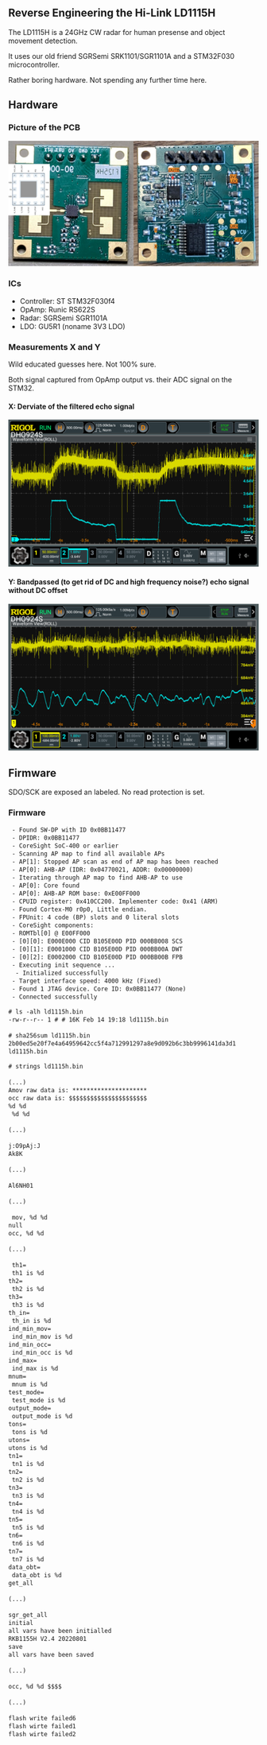 
## Reverse Engineering the Hi-Link LD1115H

The LD1115H is a 24GHz CW radar for human presense and object movement detection. 

It uses our old friend SGRSemi SRK1101/SGR1101A and a STM32F030 microcontroller.

Rather boring hardware. Not spending any further time here.

## Hardware

### Picture of the PCB

![image info](./docs/pcb.jpeg)

### ICs

- Controller: ST STM32F030f4
- OpAmp: Runic RS622S
- Radar: SGRSemi SGR1101A
- LDO: GU5R1 (noname 3V3 LDO)


### Measurements X and Y

Wild educated guesses here. Not 100% sure.

Both signal captured from OpAmp output vs. their ADC signal on the STM32.

#### X: Derviate of the filtered  echo  signal

![image info](./docs/Signal_Y.png)


#### Y: Bandpassed (to get rid of DC and high frequency noise?) echo signal without DC offset

![image info](./docs/Signal_X.png)

## Firmware

SDO/SCK are exposed an labeled. No read protection is set.

### Firmware

```
 - Found SW-DP with ID 0x0BB11477
 - DPIDR: 0x0BB11477
 - CoreSight SoC-400 or earlier
 - Scanning AP map to find all available APs
 - AP[1]: Stopped AP scan as end of AP map has been reached
 - AP[0]: AHB-AP (IDR: 0x04770021, ADDR: 0x00000000)
 - Iterating through AP map to find AHB-AP to use
 - AP[0]: Core found
 - AP[0]: AHB-AP ROM base: 0xE00FF000
 - CPUID register: 0x410CC200. Implementer code: 0x41 (ARM)
 - Found Cortex-M0 r0p0, Little endian.
 - FPUnit: 4 code (BP) slots and 0 literal slots
 - CoreSight components:
 - ROMTbl[0] @ E00FF000
 - [0][0]: E000E000 CID B105E00D PID 000BB008 SCS
 - [0][1]: E0001000 CID B105E00D PID 000BB00A DWT
 - [0][2]: E0002000 CID B105E00D PID 000BB00B FPB
 - Executing init sequence ...
  - Initialized successfully
 - Target interface speed: 4000 kHz (Fixed)
 - Found 1 JTAG device. Core ID: 0x0BB11477 (None)
 - Connected successfully
```

```
# ls -alh ld1115h.bin 
-rw-r--r-- 1 # # 16K Feb 14 19:18 ld1115h.bin

# sha256sum ld1115h.bin 
2b00ed5e20f7e4a64959642cc5f4a712991297a8e9d092b6c3bb9996141da3d1  ld1115h.bin
```

```
# strings ld1115h.bin

(...)
Amov raw data is: *********************
occ raw data is: $$$$$$$$$$$$$$$$$$$$$$
%d %d
 %d %d

(...)

j:O9pAj:J
Ak8K

(...)

Al6NH01

(...)

 mov, %d %d
null
occ, %d %d

(...)

 th1=
 th1 is %d
th2=
 th2 is %d
th3=
 th3 is %d
th_in=
 th_in is %d
ind_min_mov=
 ind_min_mov is %d
ind_min_occ=
 ind_min_occ is %d
ind_max=
 ind_max is %d
mnum=
 mnum is %d
test_mode=
 test_mode is %d
output_mode=
 output_mode is %d
tons=
 tons is %d
utons=
utons is %d
tn1=
 tn1 is %d
tn2=
 tn2 is %d
tn3=
 tn3 is %d
tn4=
 tn4 is %d
tn5=
 tn5 is %d
tn6=
 tn6 is %d
tn7=
 tn7 is %d
data_obt=
 data_obt is %d
get_all

(...)

sgr_get_all
initial
all vars have been initialled
RKB1155H V2.4 20220801
save
all vars have been saved

(...)

occ, %d %d $$$$

(...)

flash write failed6
flash wirte failed1
flash wirte failed2
```